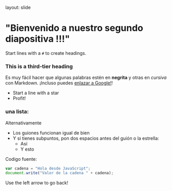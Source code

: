 layout: slide

# "Bienvenido a nuestro segundo diapositiva !!!"
Start lines with a `#` to create headings.

### This is a third-tier heading
Es muy fácil hacer que algunas palabras estén en **negrita** y otras en *cursiva* con Markdown. ¡Incluso puedes [enlazar a Google!](http://google.com)!

* Start a line with a star
* Profit!

### una lista:

Alternativamente

- Los guiones funcionan igual de bien
- Y si tienes subpuntos, pon dos espacios antes del guión o la estrella:
  - Así
  - Y esto

Codigo fuente:

```javascript
var cadena = "Hola desde JavaScript";
document.write("Valor de la cadena " + cadena);
```

Use the left arrow to go back!

